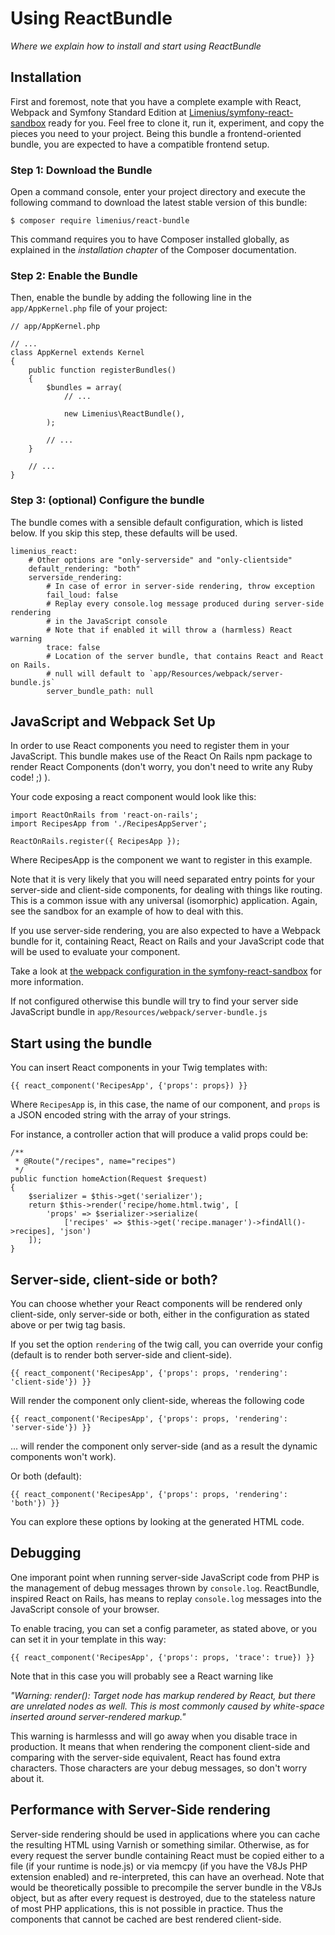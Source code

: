 Using ReactBundle
===================

*Where we explain how to install and start using ReactBundle*

Installation
------------

First and foremost, note that you have a complete example with React, Webpack and Symfony Standard Edition at [Limenius/symfony-react-sandbox](https://github.com/Limenius/symfony-react-sandbox) ready for you. Feel free to clone it, run it, experiment, and copy the pieces you need to your project. Being this bundle a frontend-oriented bundle, you are expected to have a compatible frontend setup.

### Step 1: Download the Bundle

Open a command console, enter your project directory and execute the
following command to download the latest stable version of this bundle:

    $ composer require limenius/react-bundle

This command requires you to have Composer installed globally, as explained
in the *installation chapter* of the Composer documentation.

### Step 2: Enable the Bundle

Then, enable the bundle by adding the following line in the `app/AppKernel.php`
file of your project:

    // app/AppKernel.php

    // ...
    class AppKernel extends Kernel
    {
        public function registerBundles()
        {
            $bundles = array(
                // ...

                new Limenius\ReactBundle(),
            );

            // ...
        }

        // ...
    }

### Step 3: (optional) Configure the bundle

The bundle comes with a sensible default configuration, which is listed below. If you skip this step, these defaults will be used.

    limenius_react:
        # Other options are "only-serverside" and "only-clientside"
        default_rendering: "both"
        serverside_rendering:
            # In case of error in server-side rendering, throw exception
            fail_loud: false
            # Replay every console.log message produced during server-side rendering
            # in the JavaScript console
            # Note that if enabled it will throw a (harmless) React warning
            trace: false
            # Location of the server bundle, that contains React and React on Rails.
            # null will default to `app/Resources/webpack/server-bundle.js`
            server_bundle_path: null

## JavaScript and Webpack Set Up

In order to use React components you need to register them in your JavaScript. This bundle makes use of the React On Rails npm package to render React Components (don't worry, you don't need to write any Ruby code! ;) ).

Your code exposing a react component would look like this:

    import ReactOnRails from 'react-on-rails';
    import RecipesApp from './RecipesAppServer';
    
    ReactOnRails.register({ RecipesApp });

Where RecipesApp is the component we want to register in this example.

Note that it is very likely that you will need separated entry points for your server-side and client-side components, for dealing with things like routing. This is a common issue with any universal (isomorphic) application. Again, see the sandbox for an example of how to deal with this.

If you use server-side rendering, you are also expected to have a Webpack bundle for it, containing React, React on Rails and your JavaScript code that will be used to evaluate your component.

Take a look at [the webpack configuration in the symfony-react-sandbox](https://github.com/Limenius/symfony-react-sandbox/blob/master/webpack.config.serverside.js) for more information.

If not configured otherwise this bundle will try to find your server side JavaScript bundle in `app/Resources/webpack/server-bundle.js`

## Start using the bundle

You can insert React components in your Twig templates with:

    {{ react_component('RecipesApp', {'props': props}) }}

Where `RecipesApp` is, in this case, the name of our component, and `props` is a JSON encoded string with the array of your strings.

For instance, a controller action that will produce a valid props could be:

    /**
     * @Route("/recipes", name="recipes")
     */
    public function homeAction(Request $request)
    {
        $serializer = $this->get('serializer');
        return $this->render('recipe/home.html.twig', [
            'props' => $serializer->serialize(
                ['recipes' => $this->get('recipe.manager')->findAll()->recipes], 'json')
        ]);
    }

## Server-side, client-side or both?

You can choose whether your React components will be rendered only client-side, only server-side or both, either in the configuration as stated above or per twig tag basis.

If you set the option `rendering` of the twig call, you can override your config (default is to render both server-side and client-side).

    {{ react_component('RecipesApp', {'props': props, 'rendering': 'client-side'}) }}

Will render the component only client-side, whereas the following code

    {{ react_component('RecipesApp', {'props': props, 'rendering': 'server-side'}) }}

... will render the component only server-side (and as a result the dynamic components won't work).

Or both (default):

    {{ react_component('RecipesApp', {'props': props, 'rendering': 'both'}) }}

You can explore these options by looking at the generated HTML code.

## Debugging

One imporant point when running server-side JavaScript code from PHP is the management of debug messages thrown by `console.log`. ReactBundle, inspired React on Rails, has means to replay `console.log` messages into the JavaScript console of your browser.

To enable tracing, you can set a config parameter, as stated above, or you can set it in your template in this way:

    {{ react_component('RecipesApp', {'props': props, 'trace': true}) }}

Note that in this case you will probably see a React warning like

*"Warning: render(): Target node has markup rendered by React, but there are unrelated nodes as well. This is most commonly caused by white-space inserted around server-rendered markup."*

This warning is harmlesss and will go away when you disable trace in production. It means that when rendering the component client-side and comparing with the server-side equivalent, React has found extra characters. Those characters are your debug messages, so don't worry about it.

## Performance with Server-Side rendering

Server-side rendering should be used in applications where you can cache the resulting HTML using Varnish or something similar. Otherwise, as for every request the server bundle containing React must be copied either to a file (if your runtime is node.js) or via memcpy (if you have the V8Js PHP extension enabled) and re-interpreted, this can have an overhead. Note that would be theoretically possible to precompile the server bundle in the V8Js object, but as after every request is destroyed, due to the stateless nature of most PHP applications, this is not possible in practice. Thus the components that cannot be cached are best rendered client-side.





